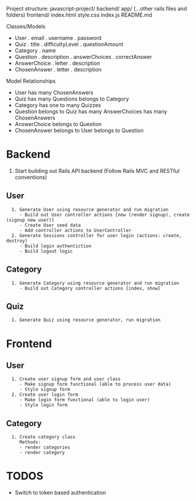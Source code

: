 Project structure:
   javascript-project/
   backend/
      app/
      (...other rails files and folders)
   frontend/
      index.html
      style.css
      index.js
   README.md

Classes/Models
   - User
      . email
      . username
      . password
   - Quiz
      . title
      . difficultyLevel
      . questionAmount
   - Category
      . name
   - Question
      . description
      . answerChoices
      . correctAnswer
   - AnswerChoice
      . letter
      . description
   - ChosenAnswer
      . letter
      . description

Model Relationships
   - User
      has many ChosenAnswers
   - Quiz
      has many Questions
      belongs to Category
   - Category
      has one to many Quizzes
   - Question
      belongs to Quiz
      has many AnswerChoices
      has many ChosenAnswers
   - AnswerChoice
      belongs to Question
   - ChosenAnswer
      belongs to User
      belongs to Question

# Backend

   1. Start building out Rails API backend (Follow Rails MVC and RESTful conventions)
   ## User
      1. Generate User using resource generator and run migration
         - Build out User controller actions [new (render signup), create (signup new user)]
         - Create User seed data
         - Add controller actions to UserController
      2. Generate Sessions controller for user login (actions: create, destroy)
         - Build login authentiction
         - Build logout logic
   ## Category
      1. Generate Category using resource generator and run migration
         - Build out Category controller actions [index, show]
   
   ## Quiz
      1. Generate Quiz using resource generator, run migration
      
# Frontend
   ## User
      1. Create user signup form and user class
         - Make signup form functional (able to process user data)
         - Style signup form
      2. Create user login form
         - Make login form functional (able to login user)
         - Style login form
   ## Category
      1. Create category class
         Methods:
         - render categories
         - render category

# TODOS
   - Switch to token based authentication


